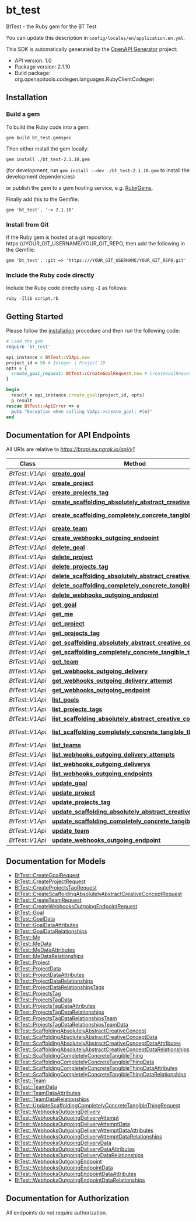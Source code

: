 # bt_test

BtTest - the Ruby gem for the BT Test

You can update this description in `config/locales/en/application.en.yml`.

This SDK is automatically generated by the [OpenAPI Generator](https://openapi-generator.tech) project:

- API version: 1.0
- Package version: 2.1.10
- Build package: org.openapitools.codegen.languages.RubyClientCodegen

## Installation

### Build a gem

To build the Ruby code into a gem:

```shell
gem build bt_test.gemspec
```

Then either install the gem locally:

```shell
gem install ./bt_test-2.1.10.gem
```

(for development, run `gem install --dev ./bt_test-2.1.10.gem` to install the development dependencies)

or publish the gem to a gem hosting service, e.g. [RubyGems](https://rubygems.org/).

Finally add this to the Gemfile:

    gem 'bt_test', '~> 2.1.10'

### Install from Git

If the Ruby gem is hosted at a git repository: https:///YOUR_GIT_USERNAME/YOUR_GIT_REPO, then add the following in the Gemfile:

    gem 'bt_test', :git => 'https:///YOUR_GIT_USERNAME/YOUR_GIT_REPO.git'

### Include the Ruby code directly

Include the Ruby code directly using `-I` as follows:

```shell
ruby -Ilib script.rb
```

## Getting Started

Please follow the [installation](#installation) procedure and then run the following code:

```ruby
# Load the gem
require 'bt_test'

api_instance = BtTest::V1Api.new
project_id = 56 # Integer | Project ID
opts = {
  create_goal_request: BtTest::CreateGoalRequest.new # CreateGoalRequest | 
}

begin
  result = api_instance.create_goal(project_id, opts)
  p result
rescue BtTest::ApiError => e
  puts "Exception when calling V1Api->create_goal: #{e}"
end

```

## Documentation for API Endpoints

All URIs are relative to *https://btapi.eu.ngrok.io/api/v1*

Class | Method | HTTP request | Description
------------ | ------------- | ------------- | -------------
*BtTest::V1Api* | [**create_goal**](docs/V1Api.md#create_goal) | **POST** /projects/{project_id}/goals | 
*BtTest::V1Api* | [**create_project**](docs/V1Api.md#create_project) | **POST** /teams/{team_id}/projects | 
*BtTest::V1Api* | [**create_projects_tag**](docs/V1Api.md#create_projects_tag) | **POST** /teams/{team_id}/projects/tags | 
*BtTest::V1Api* | [**create_scaffolding_absolutely_abstract_creative_concept**](docs/V1Api.md#create_scaffolding_absolutely_abstract_creative_concept) | **POST** /teams/{team_id}/scaffolding/absolutely_abstract/creative_concepts | 
*BtTest::V1Api* | [**create_scaffolding_completely_concrete_tangible_thing**](docs/V1Api.md#create_scaffolding_completely_concrete_tangible_thing) | **POST** /scaffolding/absolutely_abstract/creative_concepts/{absolutely_abstract_creative_concept_id}/completely_concrete/tangible_things | 
*BtTest::V1Api* | [**create_team**](docs/V1Api.md#create_team) | **POST** /teams | 
*BtTest::V1Api* | [**create_webhooks_outgoing_endpoint**](docs/V1Api.md#create_webhooks_outgoing_endpoint) | **POST** /teams/{team_id}/webhooks/outgoing/endpoints | 
*BtTest::V1Api* | [**delete_goal**](docs/V1Api.md#delete_goal) | **DELETE** /goals/{id} | 
*BtTest::V1Api* | [**delete_project**](docs/V1Api.md#delete_project) | **DELETE** /projects/{id} | 
*BtTest::V1Api* | [**delete_projects_tag**](docs/V1Api.md#delete_projects_tag) | **DELETE** /projects/tags/{id} | 
*BtTest::V1Api* | [**delete_scaffolding_absolutely_abstract_creative_concept**](docs/V1Api.md#delete_scaffolding_absolutely_abstract_creative_concept) | **DELETE** /scaffolding/absolutely_abstract/creative_concepts/{id} | 
*BtTest::V1Api* | [**delete_scaffolding_completely_concrete_tangible_thing**](docs/V1Api.md#delete_scaffolding_completely_concrete_tangible_thing) | **DELETE** /scaffolding/completely_concrete/tangible_things/{id} | 
*BtTest::V1Api* | [**delete_webhooks_outgoing_endpoint**](docs/V1Api.md#delete_webhooks_outgoing_endpoint) | **DELETE** /webhooks/outgoing/endpoints/{id} | 
*BtTest::V1Api* | [**get_goal**](docs/V1Api.md#get_goal) | **GET** /goals/{id} | 
*BtTest::V1Api* | [**get_me**](docs/V1Api.md#get_me) | **GET** /me | 
*BtTest::V1Api* | [**get_project**](docs/V1Api.md#get_project) | **GET** /projects/{id} | 
*BtTest::V1Api* | [**get_projects_tag**](docs/V1Api.md#get_projects_tag) | **GET** /projects/tags/{id} | 
*BtTest::V1Api* | [**get_scaffolding_absolutely_abstract_creative_concept**](docs/V1Api.md#get_scaffolding_absolutely_abstract_creative_concept) | **GET** /scaffolding/absolutely_abstract/creative_concepts/{id} | 
*BtTest::V1Api* | [**get_scaffolding_completely_concrete_tangible_thing**](docs/V1Api.md#get_scaffolding_completely_concrete_tangible_thing) | **GET** /scaffolding/completely_concrete/tangible_things/{id} | 
*BtTest::V1Api* | [**get_team**](docs/V1Api.md#get_team) | **GET** /teams/{id} | 
*BtTest::V1Api* | [**get_webhooks_outgoing_delivery**](docs/V1Api.md#get_webhooks_outgoing_delivery) | **GET** /webhooks/outgoing/deliveries/{id} | 
*BtTest::V1Api* | [**get_webhooks_outgoing_delivery_attempt**](docs/V1Api.md#get_webhooks_outgoing_delivery_attempt) | **GET** /webhooks/outgoing/delivery_attempts/{id} | 
*BtTest::V1Api* | [**get_webhooks_outgoing_endpoint**](docs/V1Api.md#get_webhooks_outgoing_endpoint) | **GET** /webhooks/outgoing/endpoints/{id} | 
*BtTest::V1Api* | [**list_goals**](docs/V1Api.md#list_goals) | **GET** /projects/{project_id}/goals | 
*BtTest::V1Api* | [**list_projects_tags**](docs/V1Api.md#list_projects_tags) | **GET** /teams/{team_id}/projects/tags | 
*BtTest::V1Api* | [**list_scaffolding_absolutely_abstract_creative_concepts**](docs/V1Api.md#list_scaffolding_absolutely_abstract_creative_concepts) | **GET** /teams/{team_id}/scaffolding/absolutely_abstract/creative_concepts | 
*BtTest::V1Api* | [**list_scaffolding_completely_concrete_tangible_things**](docs/V1Api.md#list_scaffolding_completely_concrete_tangible_things) | **GET** /scaffolding/absolutely_abstract/creative_concepts/{absolutely_abstract_creative_concept_id}/completely_concrete/tangible_things | 
*BtTest::V1Api* | [**list_teams**](docs/V1Api.md#list_teams) | **GET** /teams | 
*BtTest::V1Api* | [**list_webhooks_outgoing_delivery_attempts**](docs/V1Api.md#list_webhooks_outgoing_delivery_attempts) | **GET** /webhooks/outgoing/deliveries/{delivery_id}/delivery_attempts | 
*BtTest::V1Api* | [**list_webhooks_outgoing_deliverys**](docs/V1Api.md#list_webhooks_outgoing_deliverys) | **GET** /webhooks/outgoing/endpoints/{endpoint_id}/deliveries | 
*BtTest::V1Api* | [**list_webhooks_outgoing_endpoints**](docs/V1Api.md#list_webhooks_outgoing_endpoints) | **GET** /teams/{team_id}/webhooks/outgoing/endpoints | 
*BtTest::V1Api* | [**update_goal**](docs/V1Api.md#update_goal) | **PUT** /goals/{id} | 
*BtTest::V1Api* | [**update_project**](docs/V1Api.md#update_project) | **PUT** /projects/{id} | 
*BtTest::V1Api* | [**update_projects_tag**](docs/V1Api.md#update_projects_tag) | **PUT** /projects/tags/{id} | 
*BtTest::V1Api* | [**update_scaffolding_absolutely_abstract_creative_concept**](docs/V1Api.md#update_scaffolding_absolutely_abstract_creative_concept) | **PUT** /scaffolding/absolutely_abstract/creative_concepts/{id} | 
*BtTest::V1Api* | [**update_scaffolding_completely_concrete_tangible_thing**](docs/V1Api.md#update_scaffolding_completely_concrete_tangible_thing) | **PUT** /scaffolding/completely_concrete/tangible_things/{id} | 
*BtTest::V1Api* | [**update_team**](docs/V1Api.md#update_team) | **PUT** /teams/{id} | 
*BtTest::V1Api* | [**update_webhooks_outgoing_endpoint**](docs/V1Api.md#update_webhooks_outgoing_endpoint) | **PUT** /webhooks/outgoing/endpoints/{id} | 


## Documentation for Models

 - [BtTest::CreateGoalRequest](docs/CreateGoalRequest.md)
 - [BtTest::CreateProjectRequest](docs/CreateProjectRequest.md)
 - [BtTest::CreateProjectsTagRequest](docs/CreateProjectsTagRequest.md)
 - [BtTest::CreateScaffoldingAbsolutelyAbstractCreativeConceptRequest](docs/CreateScaffoldingAbsolutelyAbstractCreativeConceptRequest.md)
 - [BtTest::CreateTeamRequest](docs/CreateTeamRequest.md)
 - [BtTest::CreateWebhooksOutgoingEndpointRequest](docs/CreateWebhooksOutgoingEndpointRequest.md)
 - [BtTest::Goal](docs/Goal.md)
 - [BtTest::GoalData](docs/GoalData.md)
 - [BtTest::GoalDataAttributes](docs/GoalDataAttributes.md)
 - [BtTest::GoalDataRelationships](docs/GoalDataRelationships.md)
 - [BtTest::Me](docs/Me.md)
 - [BtTest::MeData](docs/MeData.md)
 - [BtTest::MeDataAttributes](docs/MeDataAttributes.md)
 - [BtTest::MeDataRelationships](docs/MeDataRelationships.md)
 - [BtTest::Project](docs/Project.md)
 - [BtTest::ProjectData](docs/ProjectData.md)
 - [BtTest::ProjectDataAttributes](docs/ProjectDataAttributes.md)
 - [BtTest::ProjectDataRelationships](docs/ProjectDataRelationships.md)
 - [BtTest::ProjectDataRelationshipsTags](docs/ProjectDataRelationshipsTags.md)
 - [BtTest::ProjectsTag](docs/ProjectsTag.md)
 - [BtTest::ProjectsTagData](docs/ProjectsTagData.md)
 - [BtTest::ProjectsTagDataAttributes](docs/ProjectsTagDataAttributes.md)
 - [BtTest::ProjectsTagDataRelationships](docs/ProjectsTagDataRelationships.md)
 - [BtTest::ProjectsTagDataRelationshipsTeam](docs/ProjectsTagDataRelationshipsTeam.md)
 - [BtTest::ProjectsTagDataRelationshipsTeamData](docs/ProjectsTagDataRelationshipsTeamData.md)
 - [BtTest::ScaffoldingAbsolutelyAbstractCreativeConcept](docs/ScaffoldingAbsolutelyAbstractCreativeConcept.md)
 - [BtTest::ScaffoldingAbsolutelyAbstractCreativeConceptData](docs/ScaffoldingAbsolutelyAbstractCreativeConceptData.md)
 - [BtTest::ScaffoldingAbsolutelyAbstractCreativeConceptDataAttributes](docs/ScaffoldingAbsolutelyAbstractCreativeConceptDataAttributes.md)
 - [BtTest::ScaffoldingAbsolutelyAbstractCreativeConceptDataRelationships](docs/ScaffoldingAbsolutelyAbstractCreativeConceptDataRelationships.md)
 - [BtTest::ScaffoldingCompletelyConcreteTangibleThing](docs/ScaffoldingCompletelyConcreteTangibleThing.md)
 - [BtTest::ScaffoldingCompletelyConcreteTangibleThingData](docs/ScaffoldingCompletelyConcreteTangibleThingData.md)
 - [BtTest::ScaffoldingCompletelyConcreteTangibleThingDataAttributes](docs/ScaffoldingCompletelyConcreteTangibleThingDataAttributes.md)
 - [BtTest::ScaffoldingCompletelyConcreteTangibleThingDataRelationships](docs/ScaffoldingCompletelyConcreteTangibleThingDataRelationships.md)
 - [BtTest::Team](docs/Team.md)
 - [BtTest::TeamData](docs/TeamData.md)
 - [BtTest::TeamDataAttributes](docs/TeamDataAttributes.md)
 - [BtTest::TeamDataRelationships](docs/TeamDataRelationships.md)
 - [BtTest::UpdateScaffoldingCompletelyConcreteTangibleThingRequest](docs/UpdateScaffoldingCompletelyConcreteTangibleThingRequest.md)
 - [BtTest::WebhooksOutgoingDelivery](docs/WebhooksOutgoingDelivery.md)
 - [BtTest::WebhooksOutgoingDeliveryAttempt](docs/WebhooksOutgoingDeliveryAttempt.md)
 - [BtTest::WebhooksOutgoingDeliveryAttemptData](docs/WebhooksOutgoingDeliveryAttemptData.md)
 - [BtTest::WebhooksOutgoingDeliveryAttemptDataAttributes](docs/WebhooksOutgoingDeliveryAttemptDataAttributes.md)
 - [BtTest::WebhooksOutgoingDeliveryAttemptDataRelationships](docs/WebhooksOutgoingDeliveryAttemptDataRelationships.md)
 - [BtTest::WebhooksOutgoingDeliveryData](docs/WebhooksOutgoingDeliveryData.md)
 - [BtTest::WebhooksOutgoingDeliveryDataAttributes](docs/WebhooksOutgoingDeliveryDataAttributes.md)
 - [BtTest::WebhooksOutgoingDeliveryDataRelationships](docs/WebhooksOutgoingDeliveryDataRelationships.md)
 - [BtTest::WebhooksOutgoingEndpoint](docs/WebhooksOutgoingEndpoint.md)
 - [BtTest::WebhooksOutgoingEndpointData](docs/WebhooksOutgoingEndpointData.md)
 - [BtTest::WebhooksOutgoingEndpointDataAttributes](docs/WebhooksOutgoingEndpointDataAttributes.md)
 - [BtTest::WebhooksOutgoingEndpointDataRelationships](docs/WebhooksOutgoingEndpointDataRelationships.md)


## Documentation for Authorization

 All endpoints do not require authorization.

